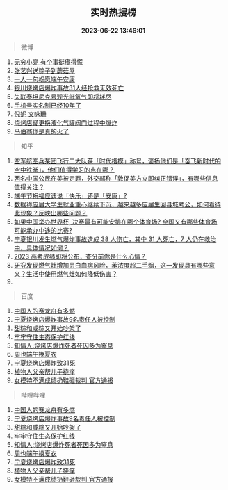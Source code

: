 <div align="center"><h2>实时热搜榜</h2><h4>2023-06-22 13:46:01</h4></div>

> 微博  

1. [无穷小亮 有个事挺瘆得慌](https://s.weibo.com/weibo?q=%E6%97%A0%E7%A9%B7%E5%B0%8F%E4%BA%AE%20%E6%9C%89%E4%B8%AA%E4%BA%8B%E6%8C%BA%E7%98%86%E5%BE%97%E6%85%8C&t=31&band_rank=1&Refer=top)<br />
2. [张艺兴送粽子到蘑菇屋](https://s.weibo.com/weibo?q=%23%E5%BC%A0%E8%89%BA%E5%85%B4%E9%80%81%E7%B2%BD%E5%AD%90%E5%88%B0%E8%98%91%E8%8F%87%E5%B1%8B%23&t=31&band_rank=2&Refer=top)<br />
3. [一人一句祝愿端午安康](https://s.weibo.com/weibo?q=%23%E4%B8%80%E4%BA%BA%E4%B8%80%E5%8F%A5%E7%A5%9D%E6%84%BF%E7%AB%AF%E5%8D%88%E5%AE%89%E5%BA%B7%23&t=31&band_rank=3&Refer=top)<br />
4. [银川烧烤店爆炸事故31人经抢救无效死亡](https://s.weibo.com/weibo?q=%23%E9%93%B6%E5%B7%9D%E7%83%A7%E7%83%A4%E5%BA%97%E7%88%86%E7%82%B8%E4%BA%8B%E6%95%8531%E4%BA%BA%E7%BB%8F%E6%8A%A2%E6%95%91%E6%97%A0%E6%95%88%E6%AD%BB%E4%BA%A1%23&t=31&band_rank=4&Refer=top)<br />
5. [失联泰坦尼克号观光艇氧气即将耗尽](https://s.weibo.com/weibo?q=%23%E5%A4%B1%E8%81%94%E6%B3%B0%E5%9D%A6%E5%B0%BC%E5%85%8B%E5%8F%B7%E8%A7%82%E5%85%89%E8%89%87%E6%B0%A7%E6%B0%94%E5%8D%B3%E5%B0%86%E8%80%97%E5%B0%BD%23&t=31&band_rank=5&Refer=top)<br />
6. [手机号实名制已经10年了](https://s.weibo.com/weibo?q=%E6%89%8B%E6%9C%BA%E5%8F%B7%E5%AE%9E%E5%90%8D%E5%88%B6%E5%B7%B2%E7%BB%8F10%E5%B9%B4%E4%BA%86&t=31&band_rank=6&Refer=top)<br />
7. [倪妮 文咏珊](https://s.weibo.com/weibo?q=%E5%80%AA%E5%A6%AE%20%E6%96%87%E5%92%8F%E7%8F%8A&t=31&band_rank=7&Refer=top)<br />
8. [烧烤店疑更换液化气罐阀门过程中爆炸](https://s.weibo.com/weibo?q=%23%E7%83%A7%E7%83%A4%E5%BA%97%E7%96%91%E6%9B%B4%E6%8D%A2%E6%B6%B2%E5%8C%96%E6%B0%94%E7%BD%90%E9%98%80%E9%97%A8%E8%BF%87%E7%A8%8B%E4%B8%AD%E7%88%86%E7%82%B8%23&t=31&band_rank=8&Refer=top)<br />
9. [马伯骞你是真的火了](https://s.weibo.com/weibo?q=%23%E9%A9%AC%E4%BC%AF%E9%AA%9E%E4%BD%A0%E6%98%AF%E7%9C%9F%E7%9A%84%E7%81%AB%E4%BA%86%23&t=31&band_rank=9&Refer=top)<br />

> 知乎  

1. [空军航空兵某团飞行二大队获「时代楷模」称号，褒扬他们是「奋飞新时代的空中铁拳」，他们值得学习的点在哪？](https://www.zhihu.com/question/607609756)<br />
2. [两名中国公民在美被定罪，外交部称「敦促美方立即纠正错误」，有哪些信息值得关注？](https://www.zhihu.com/question/607819218)<br />
3. [端午节祝福应该说「快乐」还是「安康」?](https://www.zhihu.com/question/535873216)<br />
4. [数据称应届大学生就业重心继续下沉，越来越多应届生回县城考公，如何看待此现象？反映出哪些问题？](https://www.zhihu.com/question/607781746)<br />
5. [如果中国举办世界杯, 决赛最有可能安排在哪个体育场? 全国又有哪些体育场可能承办中途的比赛?](https://www.zhihu.com/question/605308246)<br />
6. [宁夏银川发生燃气爆炸事故造成 38 人伤亡，其中 31 人死亡，7 人仍在救治中，具体情况如何？](https://www.zhihu.com/question/607961203)<br />
7. [2023 高考成绩即将公布，查分前你是什么心情？](https://www.zhihu.com/question/607968044)<br />
8. [研究发现燃气灶增加患白血病风险，苯浓度超二手烟，这一发现具有哪些意义？生活中使用燃气灶如何降低伤害？](https://www.zhihu.com/question/607771756)<br />
9. []()<br />

> 百度  

1. [中国人的赛龙舟有多燃](https://www.baidu.com/s?wd=%E4%B8%AD%E5%9B%BD%E4%BA%BA%E7%9A%84%E8%B5%9B%E9%BE%99%E8%88%9F%E6%9C%89%E5%A4%9A%E7%87%83&sa=fyb_news&rsv_dl=fyb_news)<br />
2. [宁夏烧烤店爆炸事故9名责任人被控制](https://www.baidu.com/s?wd=%E5%AE%81%E5%A4%8F%E7%83%A7%E7%83%A4%E5%BA%97%E7%88%86%E7%82%B8%E4%BA%8B%E6%95%859%E5%90%8D%E8%B4%A3%E4%BB%BB%E4%BA%BA%E8%A2%AB%E6%8E%A7%E5%88%B6&sa=fyb_news&rsv_dl=fyb_news)<br />
3. [甜粽和咸粽又开始吵架了](https://www.baidu.com/s?wd=%E7%94%9C%E7%B2%BD%E5%92%8C%E5%92%B8%E7%B2%BD%E5%8F%88%E5%BC%80%E5%A7%8B%E5%90%B5%E6%9E%B6%E4%BA%86&sa=fyb_news&rsv_dl=fyb_news)<br />
4. [牢牢守住生态保护红线](https://www.baidu.com/s?wd=%E7%89%A2%E7%89%A2%E5%AE%88%E4%BD%8F%E7%94%9F%E6%80%81%E4%BF%9D%E6%8A%A4%E7%BA%A2%E7%BA%BF&sa=fyb_news&rsv_dl=fyb_news)<br />
5. [知情人:烧烤店爆炸死者死因多为窒息](https://www.baidu.com/s?wd=%E7%9F%A5%E6%83%85%E4%BA%BA%3A%E7%83%A7%E7%83%A4%E5%BA%97%E7%88%86%E7%82%B8%E6%AD%BB%E8%80%85%E6%AD%BB%E5%9B%A0%E5%A4%9A%E4%B8%BA%E7%AA%92%E6%81%AF&sa=fyb_news&rsv_dl=fyb_news)<br />
6. [周也端午换夏衣](https://www.baidu.com/s?wd=%E5%91%A8%E4%B9%9F%E7%AB%AF%E5%8D%88%E6%8D%A2%E5%A4%8F%E8%A1%A3&sa=fyb_news&rsv_dl=fyb_news)<br />
7. [宁夏烧烤店爆炸致31死](https://www.baidu.com/s?wd=%E5%AE%81%E5%A4%8F%E7%83%A7%E7%83%A4%E5%BA%97%E7%88%86%E7%82%B8%E8%87%B431%E6%AD%BB&sa=fyb_news&rsv_dl=fyb_news)<br />
8. [植物人父亲帮儿子挠痒](https://www.baidu.com/s?wd=%E6%A4%8D%E7%89%A9%E4%BA%BA%E7%88%B6%E4%BA%B2%E5%B8%AE%E5%84%BF%E5%AD%90%E6%8C%A0%E7%97%92&sa=fyb_news&rsv_dl=fyb_news)<br />
9. [女模特不满成绩扔鞋砸裁判 官方通报](https://www.baidu.com/s?wd=%E5%A5%B3%E6%A8%A1%E7%89%B9%E4%B8%8D%E6%BB%A1%E6%88%90%E7%BB%A9%E6%89%94%E9%9E%8B%E7%A0%B8%E8%A3%81%E5%88%A4+%E5%AE%98%E6%96%B9%E9%80%9A%E6%8A%A5&sa=fyb_news&rsv_dl=fyb_news)<br />

> 哔哩哔哩  

1. [中国人的赛龙舟有多燃](https://www.baidu.com/s?wd=%E4%B8%AD%E5%9B%BD%E4%BA%BA%E7%9A%84%E8%B5%9B%E9%BE%99%E8%88%9F%E6%9C%89%E5%A4%9A%E7%87%83&sa=fyb_news&rsv_dl=fyb_news)<br />
2. [宁夏烧烤店爆炸事故9名责任人被控制](https://www.baidu.com/s?wd=%E5%AE%81%E5%A4%8F%E7%83%A7%E7%83%A4%E5%BA%97%E7%88%86%E7%82%B8%E4%BA%8B%E6%95%859%E5%90%8D%E8%B4%A3%E4%BB%BB%E4%BA%BA%E8%A2%AB%E6%8E%A7%E5%88%B6&sa=fyb_news&rsv_dl=fyb_news)<br />
3. [甜粽和咸粽又开始吵架了](https://www.baidu.com/s?wd=%E7%94%9C%E7%B2%BD%E5%92%8C%E5%92%B8%E7%B2%BD%E5%8F%88%E5%BC%80%E5%A7%8B%E5%90%B5%E6%9E%B6%E4%BA%86&sa=fyb_news&rsv_dl=fyb_news)<br />
4. [牢牢守住生态保护红线](https://www.baidu.com/s?wd=%E7%89%A2%E7%89%A2%E5%AE%88%E4%BD%8F%E7%94%9F%E6%80%81%E4%BF%9D%E6%8A%A4%E7%BA%A2%E7%BA%BF&sa=fyb_news&rsv_dl=fyb_news)<br />
5. [知情人:烧烤店爆炸死者死因多为窒息](https://www.baidu.com/s?wd=%E7%9F%A5%E6%83%85%E4%BA%BA%3A%E7%83%A7%E7%83%A4%E5%BA%97%E7%88%86%E7%82%B8%E6%AD%BB%E8%80%85%E6%AD%BB%E5%9B%A0%E5%A4%9A%E4%B8%BA%E7%AA%92%E6%81%AF&sa=fyb_news&rsv_dl=fyb_news)<br />
6. [周也端午换夏衣](https://www.baidu.com/s?wd=%E5%91%A8%E4%B9%9F%E7%AB%AF%E5%8D%88%E6%8D%A2%E5%A4%8F%E8%A1%A3&sa=fyb_news&rsv_dl=fyb_news)<br />
7. [宁夏烧烤店爆炸致31死](https://www.baidu.com/s?wd=%E5%AE%81%E5%A4%8F%E7%83%A7%E7%83%A4%E5%BA%97%E7%88%86%E7%82%B8%E8%87%B431%E6%AD%BB&sa=fyb_news&rsv_dl=fyb_news)<br />
8. [植物人父亲帮儿子挠痒](https://www.baidu.com/s?wd=%E6%A4%8D%E7%89%A9%E4%BA%BA%E7%88%B6%E4%BA%B2%E5%B8%AE%E5%84%BF%E5%AD%90%E6%8C%A0%E7%97%92&sa=fyb_news&rsv_dl=fyb_news)<br />
9. [女模特不满成绩扔鞋砸裁判 官方通报](https://www.baidu.com/s?wd=%E5%A5%B3%E6%A8%A1%E7%89%B9%E4%B8%8D%E6%BB%A1%E6%88%90%E7%BB%A9%E6%89%94%E9%9E%8B%E7%A0%B8%E8%A3%81%E5%88%A4+%E5%AE%98%E6%96%B9%E9%80%9A%E6%8A%A5&sa=fyb_news&rsv_dl=fyb_news)<br />
